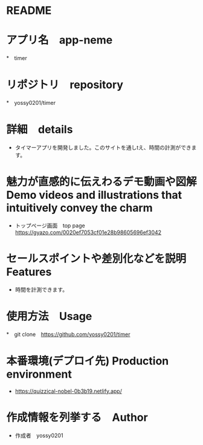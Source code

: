 # README

# アプリ名　app-neme 

*　timer

# リポジトリ　repository 

*　yossy0201/timer
 
# 詳細　details

* タイマーアプリを開発しました。このサイトを通しtえ、時間の計測ができます。
 
# 魅力が直感的に伝えわるデモ動画や図解　Demo videos and illustrations that intuitively convey the charm

* トップページ画面　top page
https://gyazo.com/0020ef7053cf01e28b98605696ef3042

# セールスポイントや差別化などを説明　Features

* 時間を計測できます。

# 使用方法　Usage

*　git clone　https://github.com/yossy0201/timer

# 本番環境(デプロイ先) Production environment

* https://quizzical-nobel-0b3b19.netlify.app/
 
# 作成情報を列挙する　Author
 
* 作成者　yossy0201
